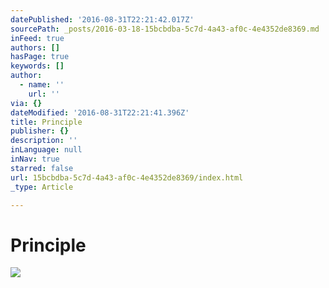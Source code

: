 ```yaml
---
datePublished: '2016-08-31T22:21:42.017Z'
sourcePath: _posts/2016-03-18-15bcbdba-5c7d-4a43-af0c-4e4352de8369.md
inFeed: true
authors: []
hasPage: true
keywords: []
author:
  - name: ''
    url: ''
via: {}
dateModified: '2016-08-31T22:21:41.396Z'
title: Principle
publisher: {}
description: ''
inLanguage: null
inNav: true
starred: false
url: 15bcbdba-5c7d-4a43-af0c-4e4352de8369/index.html
_type: Article

---
```

# Principle
![](https://the-grid-user-content.s3-us-west-2.amazonaws.com/e3ed0a48-f8d5-42f2-a4c2-801ce0b58494.jpg)